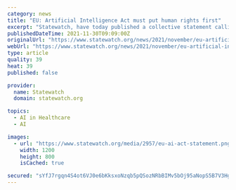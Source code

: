 ```yaml
---
category: news
title: "EU: Artificial Intelligence Act must put human rights first"
excerpt: "Statewatch, have today published a collective statement calling for EU institutions to prioritise fundamental rights in the Artificial Intelligence Act (AIA), which is currently under negotiation. The statement,"
publishedDateTime: 2021-11-30T09:09:00Z
originalUrl: "https://www.statewatch.org/news/2021/november/eu-artificial-intelligence-act-must-put-human-rights-first/"
webUrl: "https://www.statewatch.org/news/2021/november/eu-artificial-intelligence-act-must-put-human-rights-first/"
type: article
quality: 39
heat: 39
published: false

provider:
  name: Statewatch
  domain: statewatch.org

topics:
  - AI in Healthcare
  - AI

images:
  - url: "https://www.statewatch.org/media/2957/eu-ai-act-statement.png"
    width: 1200
    height: 800
    isCached: true

secured: "sYfJ7rgqn4S4ot6VJ0e6bKksxoNzqb5pQSozNRbBIMv5bOj95aNopS5B7V3HgTCSrhw0fBE/07e4A87OSyAazotBnOzyDTNZxnNuwWPJ+EeTdl2Sq+dGOPy4PAZv0JkTxfpoqWY4hkNFMVzcJJqvwPU9pAx6KbkGZNyazv9M+y1us8MPCxItnA21zUEturkVu1bfFZtgUhqCZ9l+w/GXRe+Mz2llyuw3sAxyEAyGmeV0cMl3qV4dv6PUil0geOZDFFPkIRoxd3qFblol1Tt+jRL/Qa55GzdYPxPXwswq+wgSbVvj2SJG25X+cXh+ZeKsGzDwAQtQTXi9/kIf60Llq8c/7LHcbYu7hlzMYD/JTc8=;6o05qWOjom21JMosI2jC4g=="
---
```


